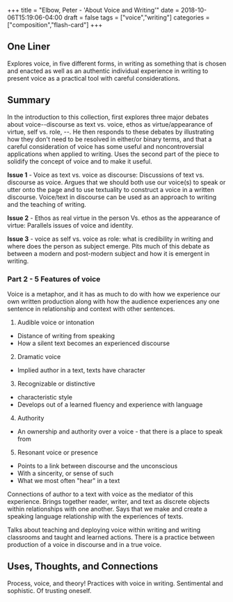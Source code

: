 +++
title = "Elbow, Peter - 'About Voice and Writing'"
date = 2018-10-06T15:19:06-04:00
draft = false
tags = ["voice","writing"]
categories = ["composition","flash-card"]
+++
## One Liner
Explores voice, in five different forms, in writing as something that is chosen and enacted as well as an authentic individual experience in writing to present voice as a practical tool with careful considerations.

## Summary
In the introduction to this collection, first explores three major debates about voice--discourse as text vs. voice, ethos as virtue/appearance of virtue, self vs. role, --. He then responds to these debates by illustrating how they don't need to be resolved in either/or binary terms, and that a careful consideration of voice has some useful and noncontroversial applications when applied to writing. Uses the second part of the piece to solidify the concept of voice and to make it useful.

**Issue 1** - Voice as text vs. voice as discourse: Discussions of text vs. discourse as voice. Argues that we should both use our voice(s) to speak or utter onto the page and to use textuality to construct a voice in a written discourse. Voice/text in discourse can be used as an approach to writing and the teaching of writing.

**Issue 2** - Ethos as real virtue in the person Vs. ethos as the appearance of virtue: Parallels issues of voice and identity.

**Issue 3** - voice as self vs. voice as role: what is credibility in writing and where does the person as subject emerge. Pits much of this debate as between a modern and post-modern subject and how it is emergent in writing.

### Part 2 - 5 Features of voice

Voice is a metaphor, and it has as much to do with how we experience our own written production along with how the audience experiences any one sentence in relationship and context with other sentences.

1. Audible voice or intonation
  - Distance of writing from speaking
  - How a silent text becomes an experienced discourse
2. Dramatic voice
  - Implied author in a text, texts have character
3. Recognizable or distinctive
  - characteristic style
  - Develops out of a learned fluency and experience with language
4. Authority
  - An ownership and authority over a voice - that there is a place to speak from
5. Resonant voice or presence
  - Points to a link between discourse and the unconscious
  - With a sincerity, or sense of such
  - What we most often "hear" in a text

Connections of author to a text with voice as the mediator of this experience. Brings together reader, writer, and text as discrete objects within relationships with one another. Says that we make and create a speaking language relationship with the experiences of texts.

Talks about teaching and deploying voice within writing and writing classrooms and taught and learned actions. There is a practice between production of a voice in discourse and in a true voice.

## Uses, Thoughts, and Connections
Process, voice, and theory! Practices with voice in writing. Sentimental and sophistic. Of trusting oneself.

